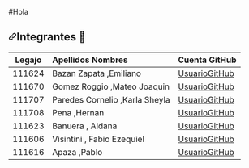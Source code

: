 #Hola
<h2><a id="user-content-integrantes-busts_in_silhouette" class="anchor" aria-hidden="true" href="#integrantes-busts_in_silhouette"><svg class="octicon octicon-link" viewBox="0 0 16 16" version="1.1" width="16" height="16" aria-hidden="true"><path fill-rule="evenodd" d="M7.775 3.275a.75.75 0 001.06 1.06l1.25-1.25a2 2 0 112.83 2.83l-2.5 2.5a2 2 0 01-2.83 0 .75.75 0 00-1.06 1.06 3.5 3.5 0 004.95 0l2.5-2.5a3.5 3.5 0 00-4.95-4.95l-1.25 1.25zm-4.69 9.64a2 2 0 010-2.83l2.5-2.5a2 2 0 012.83 0 .75.75 0 001.06-1.06 3.5 3.5 0 00-4.95 0l-2.5 2.5a3.5 3.5 0 004.95 4.95l1.25-1.25a.75.75 0 00-1.06-1.06l-1.25 1.25a2 2 0 01-2.83 0z"></path></svg></a>Integrantes <g-emoji class="g-emoji" alias="busts_in_silhouette" fallback-src="https://github.githubassets.com/images/icons/emoji/unicode/1f465.png">👥</g-emoji></h2>
<table>
<thead>
<tr>
<th align="center">Legajo</th>
<th align="left">Apellidos Nombres</th>
<th align="left">Cuenta GitHub</th>
</tr>
</thead>
<tbody>
<tr>
<td align="center">111624</td>
<td align="left">Bazan Zapata ,Emiliano</td>
<td align="left"><a href="https://github.com/EmilianoBazanZapata">UsuarioGitHub</a></td>
</tr>
<tr>
<td align="center">111670</td>
<td align="left">Gomez Roggio ,Mateo Joaquin</td>
<td align="left"><a href="https://github.com">UsuarioGitHub</a></td>
</tr>
<tr>
<td align="center">111707</td>
<td align="left">Paredes Cornelio ,Karla Sheyla</td>
<td align="left"><a href="https://github.com/karlaCornelio">UsuarioGitHub</a></td>
</tr>
<tr>
<td align="center">111708</td>
<td align="left">Pena ,Hernan</td>
<td align="left"><a href="https://github.com/Blackhorde-coder">UsuarioGitHub</a></td>
</tr>
<tr>
<td align="center">111623</td>
<td align="left">Banuera , Aldana</td>
<td align="left"><a href="https://github.com">UsuarioGitHub</a></td>
</tr>
<tr>
<td align="center">111606</td>
<td align="left">Visintini , Fabio Ezequiel</td>
<td align="left"><a href="https://github.com/evisintini">UsuarioGitHub</a></td>
</tr>
 <tr>
<td align="center">111616</td>
<td align="left">Apaza ,Pablo</td>
<td align="left"><a href="https://github.com">UsuarioGitHub</a></td>
</tr>
</tbody>
</table>
